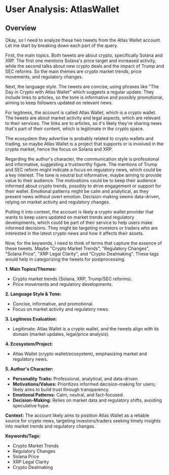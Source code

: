 # User Analysis: AtlasWallet

## Overview

<think>
Okay, so I need to analyze these two tweets from the Atlas Wallet account. Let me start by breaking down each part of the query.

First, the main topics. Both tweets are about crypto, specifically Solana and XRP. The first one mentions Solana's price target and increased activity, while the second talks about new crypto deals and the impact of Trump and SEC reforms. So the main themes are crypto market trends, price movements, and regulatory changes.

Next, the language style. The tweets are concise, using phrases like "The Day in Crypto with Atlas Wallet" which suggests a regular update. They include links to articles, so the tone is informative and possibly promotional, aiming to keep followers updated on relevant news.

For legitness, the account is called Atlas Wallet, which is a crypto wallet. The tweets are about market activity and legal aspects, which are relevant to their services. The links are to articles, so it's likely they're sharing news that's part of their content, which is legitimate in the crypto space.

The ecosystem they advertise is probably related to crypto wallets and trading, so maybe Atlas Wallet is a project that supports or is involved in the crypto market, hence the focus on Solana and XRP.

Regarding the author's character, the communication style is professional and informative, suggesting a trustworthy figure. The mentions of Trump and SEC reform might indicate a focus on regulatory news, which could be a key interest. The tone is neutral but informative, maybe aiming to provide value to their audience. The motivations could be to keep their audience informed about crypto trends, possibly to drive engagement or support for their wallet. Emotional patterns might be calm and analytical, as they present news without overt emotion. Decision-making seems data-driven, relying on market activity and regulatory changes.

Putting it into context, the account is likely a crypto wallet provider that wants to keep users updated on market trends and regulatory developments, which could be part of their service to help users make informed decisions. They might be targeting investors or traders who are interested in the latest crypto news and how it affects their assets.

Now, for the keywords, I need to think of terms that capture the essence of these tweets. Maybe "Crypto Market Trends", "Regulatory Changes", "Solana Price", "XRP Legal Clarity", and "Crypto Dealmaking". These tags would help in categorizing the tweets for postprocessing.
</think>

**1. Main Topics/Themes:**  
- Crypto market trends (Solana, XRP, Trump/SEC reforms).  
- Price movements and regulatory developments.  

**2. Language Style & Tone:**  
- Concise, informative, and promotional.  
- Focus on market activity and regulatory news.  

**3. Legitness Evaluation:**  
- Legitimate: Atlas Wallet is a crypto wallet, and the tweets align with its domain (market updates, legal/price analysis).  

**4. Ecosystem/Project:**  
- Atlas Wallet (crypto wallet/ecosystem), emphasizing market and regulatory news.  

**5. Author's Character:**  
- **Personality Traits:** Professional, analytical, and data-driven.  
- **Motivations/Values:** Prioritizes informed decision-making for users; likely aims to build trust through transparency.  
- **Emotional Patterns:** Calm, neutral, and fact-focused.  
- **Decision-Making:** Relies on market data and regulatory shifts, avoiding speculative hype.  

**Context:** The account likely aims to position Atlas Wallet as a reliable source for crypto news, targeting investors/traders seeking timely insights into market trends and regulatory changes.  

**Keywords/Tags:**  
- Crypto Market Trends  
- Regulatory Changes  
- Solana Price  
- XRP Legal Clarity  
- Crypto Dealmaking